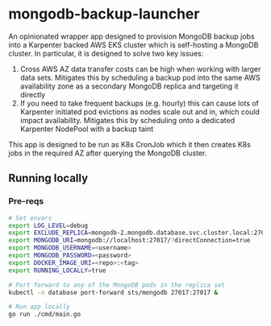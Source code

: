 # mongodb-backup-launcher

An opinionated wrapper app designed to provision MongoDB backup jobs into a Karpenter backed AWS EKS cluster which is self-hosting a MongoDB cluster.
In particular, it is designed to solve two key issues:

1. Cross AWS AZ data transfer costs can be high when working with larger data sets. Mitigates this by scheduling a backup pod into the same AWS availability zone as a secondary MongoDB replica and targeting it directly
2. If you need to take frequent backups (e.g. hourly) this can cause lots of Karpenter initiated pod evictions as nodes scale out and in, which could impact availability. Mitigates this by scheduling onto a dedicated Karpenter NodePool with a backup taint

This app is designed to be run as K8s CronJob which it then creates K8s jobs in the required AZ after querying the MongoDB cluster.

## Running locally

### Pre-reqs

```bash
# Set envars
export LOG_LEVEL=debug                                                      # optional - defaults to info level
export EXCLUDE_REPLICA=mongodb-2.mongodb.database.svc.cluster.local:27017   # optional - if you want to exclude a particular secondary replica for any reason
export MONGODB_URI=mongodb://localhost:27017/?directConnection=true         # MongoDB endpoint. Use localhost and directConnection if going via kubectl port-forward connection
export MONGODB_USERNAME=<username>                                          # Username for connecting to the DB
export MONGODB_PASSWORD=<password>                                          # Password for connecting to the DB
export DOCKER_IMAGE_URI=<repo>:<tag>                                        # Docker image that is run in the provisioned K8s job. Should perform the actual backup e.g. mongodump
export RUNNING_LOCALLY=true                                                 # Use a local kubeconfig rather than in-cluster config for the K8s client

# Port forward to any of the MongoDB pods in the replica set
kubectl -n database port-forward sts/mongodb 27017:27017 &

# Run app locally
go run ./cmd/main.go
```